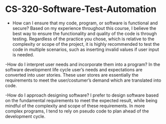 # CS-320-Software-Test-Automation

 - How can I ensure that my code, program, or software is functional and secure?
Based on my experience throughout this course, I believe the best way to ensure the functionality and quality of the code is through testing. Regardless of the    practice you chose, which is relative to the complexity or scope of the project, it is highly recommended to test the code in multiple scenarios, such as inserting invalid values if user input is needed.

-How do I interpret user needs and incorporate them into a program?
 In the software development life cycle user’s needs and expectations are converted into user stories. These user stores are essentially the requirements to meet the user/costumer’s demand which are translated into code.
 
 -How do I approach designing software?
I prefer to design software based on the fundamental requirements to meet the expected result, while being mindful of the complexity and scope of these requirements. In more complex programs, I tend to rely on pseudo code to plan ahead of the development cycle.
